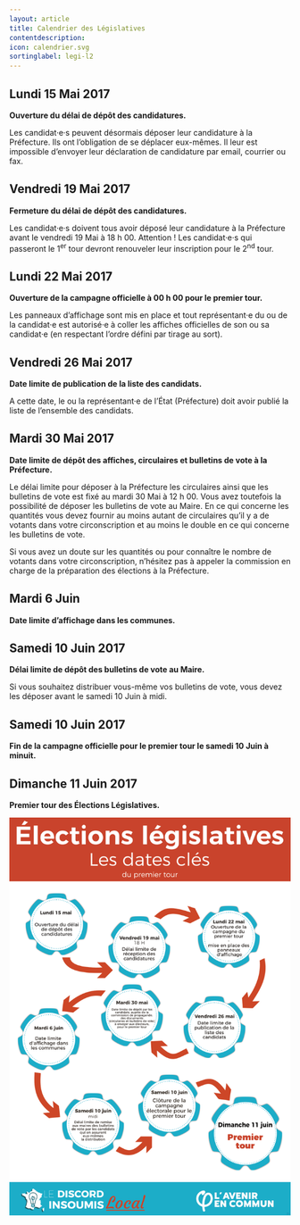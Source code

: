 ```yaml
---
layout: article
title: Calendrier des Législatives
contentdescription:
icon: calendrier.svg
sortinglabel: legi-l2
---
```


## Lundi 15 Mai 2017
**Ouverture du délai de dépôt des candidatures.**

Les candidat·e·s peuvent désormais déposer leur candidature à la Préfecture. Ils ont l’obligation de se déplacer eux-mêmes. Il leur est impossible d’envoyer leur déclaration de candidature par email, courrier ou fax.

## Vendredi 19 Mai 2017
**Fermeture du délai de dépôt des candidatures.**

Les candidat·e·s doivent tous avoir déposé leur candidature à la Préfecture avant le vendredi 19 Mai à 18 h 00. Attention ! Les candidat·e·s qui passeront le 1<sup>er</sup> tour devront renouveler leur inscription pour le 2<sup>nd</sup> tour.

## Lundi 22 Mai 2017
**Ouverture de la campagne officielle à 00 h 00 pour le premier tour.**

Les panneaux d’affichage sont mis en place et tout représentant·e du ou de la candidat·e est autorisé·e à coller les affiches officielles de son ou sa candidat·e (en respectant l’ordre défini par tirage au sort).

## Vendredi 26 Mai 2017
**Date limite de publication de la liste des candidats.**

A cette date, le ou la représentant·e de l’État (Préfecture) doit avoir publié la liste de l’ensemble des candidats.

## Mardi 30 Mai 2017
**Date limite de dépôt des affiches, circulaires et bulletins de vote à la Préfecture.**

Le délai limite pour déposer à la Préfecture les circulaires ainsi que les bulletins de vote est fixé au mardi 30 Mai à 12 h 00. Vous avez toutefois la possibilité de déposer les bulletins de vote au Maire. En ce qui concerne les quantités vous devez fournir au moins autant de circulaires qu’il y a de votants dans votre circonscription et au moins le double en ce qui concerne les bulletins de vote.

Si vous avez un doute sur les quantités ou pour connaître le nombre de votants dans votre circonscription, n’hésitez pas à appeler la commission en charge de la préparation des élections à la Préfecture.

## Mardi 6 Juin
**Date limite d’affichage dans les communes.**

## Samedi 10 Juin 2017
**Délai limite de dépôt des bulletins de vote au Maire.**

Si vous souhaitez distribuer vous-même vos bulletins de vote, vous devez les déposer avant le samedi 10 Juin à midi.

## Samedi 10 Juin 2017
**Fin de la campagne officielle pour le premier tour le samedi 10 Juin à minuit.**

## Dimanche 11 Juin 2017
**Premier tour des Élections Législatives.**

![Dates clef pour les législatives](/assets/images/screenshots/dates-legislatives.png)
